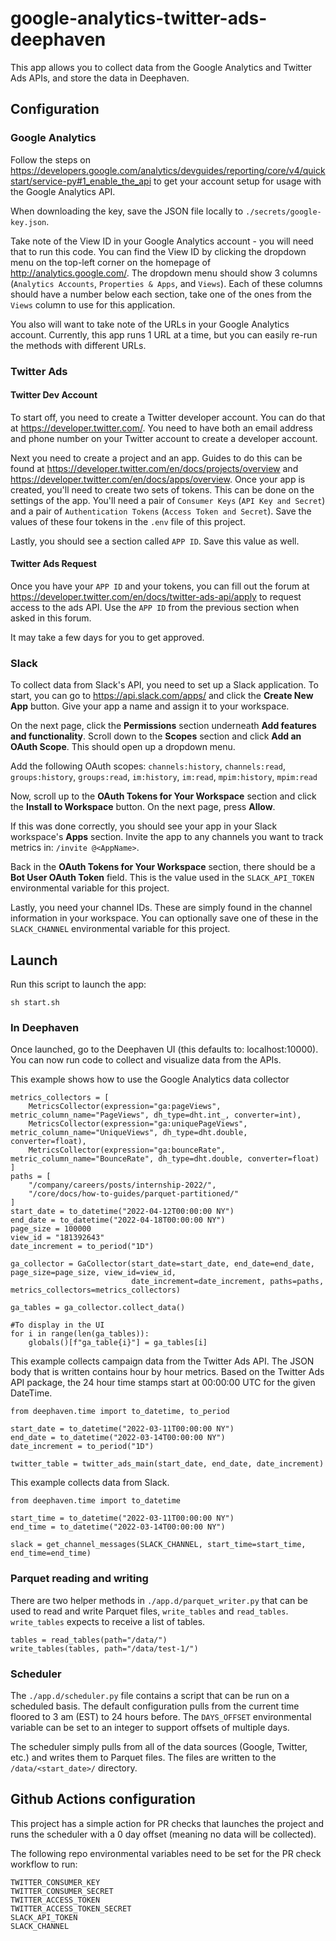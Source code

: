 # google-analytics-twitter-ads-deephaven

This app allows you to collect data from the Google Analytics and Twitter Ads APIs, and store the data in Deephaven.

## Configuration

### Google Analytics

Follow the steps on https://developers.google.com/analytics/devguides/reporting/core/v4/quickstart/service-py#1_enable_the_api to get your account setup for usage with the Google Analytics API.

When downloading the key, save the JSON file locally to `./secrets/google-key.json`.

Take note of the View ID in your Google Analytics account - you will need that to run this code. You can find the View ID by clicking the dropdown menu on the top-left corner on the homepage of http://analytics.google.com/. The dropdown menu should show 3 columns (`Analytics Accounts`, `Properties & Apps`, and `Views`). Each of these columns should have a number below each section, take one of the ones from the `Views` column to use for this application.

You also will want to take note of the URLs in your Google Analytics account. Currently, this app runs 1 URL at a time, but
you can easily re-run the methods with different URLs.

### Twitter Ads

#### Twitter Dev Account

To start off, you need to create a Twitter developer account. You can do that at https://developer.twitter.com/. You need to have both an email address and phone number on your Twitter account to create a developer account.

Next you need to create a project and an app. Guides to do this can be found at https://developer.twitter.com/en/docs/projects/overview and https://developer.twitter.com/en/docs/apps/overview. Once your app is created, you'll need to create two sets of tokens. This can be done on the settings of the app. You'll need a pair of `Consumer Keys` (`API Key and Secret`) and a pair of `Authentication Tokens` (`Access Token and Secret`). Save the values of these four tokens in the `.env` file of this project.

Lastly, you should see a section called `APP ID`. Save this value as well.

#### Twitter Ads Request

Once you have your `APP ID` and your tokens, you can fill out the forum at https://developer.twitter.com/en/docs/twitter-ads-api/apply to request access to the ads API. Use the `APP ID` from the previous section when asked in this forum.

It may take a few days for you to get approved.

### Slack

To collect data from Slack's API, you need to set up a Slack application. To start, you can go to https://api.slack.com/apps/ and click the **Create New App** button. Give your app a name and assign it to your workspace.

On the next page, click the **Permissions** section underneath **Add features and functionality**. Scroll down to the **Scopes** section and click **Add an OAuth Scope**. This should open up a dropdown menu.

Add the following OAuth scopes: `channels:history`, `channels:read`, `groups:history`, `groups:read`, `im:history`, `im:read`, `mpim:history`, `mpim:read`

Now, scroll up to the **OAuth Tokens for Your Workspace** section and click the **Install to Workspace** button. On the next page, press **Allow**.

If this was done correctly, you should see your app in your Slack workspace's **Apps** section. Invite the app to any channels you want to track metrics in: `/invite @<AppName>`.

Back in the **OAuth Tokens for Your Workspace** section, there should be a **Bot User OAuth Token** field. This is the value used in the `SLACK_API_TOKEN` environmental variable for this project.

Lastly, you need your channel IDs. These are simply found in the channel information in your workspace. You can optionally save one of these in the `SLACK_CHANNEL` environmental variable for this project.

## Launch

Run this script to launch the app:

```
sh start.sh
```

### In Deephaven

Once launched, go to the Deephaven UI (this defaults to: localhost:10000). You can now run code to collect and visualize data from the APIs.

This example shows how to use the Google Analytics data collector

```
metrics_collectors = [
    MetricsCollector(expression="ga:pageViews", metric_column_name="PageViews", dh_type=dht.int_, converter=int),
    MetricsCollector(expression="ga:uniquePageViews", metric_column_name="UniqueViews", dh_type=dht.double, converter=float),
    MetricsCollector(expression="ga:bounceRate", metric_column_name="BounceRate", dh_type=dht.double, converter=float)
]
paths = [
    "/company/careers/posts/internship-2022/",
    "/core/docs/how-to-guides/parquet-partitioned/"
]
start_date = to_datetime("2022-04-12T00:00:00 NY")
end_date = to_datetime("2022-04-18T00:00:00 NY")
page_size = 100000
view_id = "181392643"
date_increment = to_period("1D")

ga_collector = GaCollector(start_date=start_date, end_date=end_date, page_size=page_size, view_id=view_id,
                           date_increment=date_increment, paths=paths, metrics_collectors=metrics_collectors)

ga_tables = ga_collector.collect_data()

#To display in the UI
for i in range(len(ga_tables)):
    globals()[f"ga_table{i}"] = ga_tables[i]
```

This example collects campaign data from the Twitter Ads API. The JSON body that is written contains hour by hour metrics.
Based on the Twitter Ads API package, the 24 hour time stamps start at 00:00:00 UTC for the given DateTime.

```
from deephaven.time import to_datetime, to_period

start_date = to_datetime("2022-03-11T00:00:00 NY")
end_date = to_datetime("2022-03-14T00:00:00 NY")
date_increment = to_period("1D")

twitter_table = twitter_ads_main(start_date, end_date, date_increment)
```

This example collects data from Slack.

```
from deephaven.time import to_datetime

start_time = to_datetime("2022-03-11T00:00:00 NY")
end_time = to_datetime("2022-03-14T00:00:00 NY")

slack = get_channel_messages(SLACK_CHANNEL, start_time=start_time, end_time=end_time)
```

### Parquet reading and writing

There are two helper methods in `./app.d/parquet_writer.py` that can be used to read and write Parquet files, `write_tables` and `read_tables`. `write_tables` expects to receive a list of tables.

```
tables = read_tables(path="/data/")
write_tables(tables, path="/data/test-1/")
```

### Scheduler

The `./app.d/scheduler.py` file contains a script that can be run on a scheduled basis. The default configuration pulls from the current time floored to 3 am (EST) to 24 hours before. The `DAYS_OFFSET` environmental variable can be set to an integer to support offsets of multiple days.

The scheduler simply pulls from all of the data sources (Google, Twitter, etc.) and writes them to Parquet files. The files are written to the `/data/<start_date>/` directory.

## Github Actions configuration

This project has a simple action for PR checks that launches the project and runs the scheduler with a 0 day offset (meaning no data will be collected).

The following repo environmental variables need to be set for the PR check workflow to run:

```
TWITTER_CONSUMER_KEY
TWITTER_CONSUMER_SECRET
TWITTER_ACCESS_TOKEN
TWITTER_ACCESS_TOKEN_SECRET
SLACK_API_TOKEN
SLACK_CHANNEL
```
